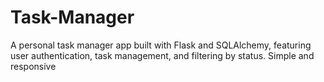# Task-Manager
A personal task manager app built with Flask and SQLAlchemy, featuring user authentication, task management, and filtering by status. Simple and responsive 
